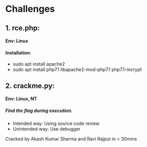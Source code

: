 Challenges
==============
## 1. rce.php:
#### Env: Linux
#### Installation:

* sudo apt install apache2
* sudo apt install php7.1 libapache2-mod-php7.1 php7.1-mcrypt
## 2. crackme.py:
#### Env: Linux, NT

##### Find the flag during execution.
* Intended way: Using source code review
* Unintended way: Use debugger

Cracked by Akash Kumar Sharma and Ravi Rajput in < 30mins
